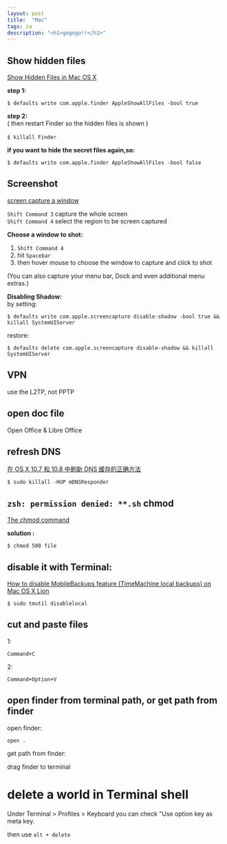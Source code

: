 ```yaml
---
layout: post
title:  "Mac"
tags: za
description: "<h1>gogogo!!</h1>"
---
```

## Show hidden files
[Show Hidden Files in Mac OS X]

__step 1:__  

	$ defaults write com.apple.finder AppleShowAllFiles -bool true

__step 2:__  
( then restart Finder so the hidden files is shown )

	$ killall Finder 　

__if you want to hide the secret files again,so:__  

	$ defaults write com.apple.finder AppleShowAllFiles -bool false


## Screenshot
[screen capture a window]

`Shift Command 3` capture the whole screen  
`Shift Command 4` select the region to be screen captured

__Choose a window to shot:__  
1. `Shift Command 4`  
2. hit `Spacebar`  
3. then hover mouse to choose the window to capture and click to shot  

(You can also capture your menu bar, Dock and even additional menu extras.)

__Disabling Shadow:__  
by setting:  

	$ defaults write com.apple.screencapture disable-shadow -bool true && killall SystemUIServer

restore:  

	$ defaults delete com.apple.screencapture disable-shadow && killall SystemUIServer

## VPN

use the L2TP, not PPTP

## open doc file
Open Office & Libre Office

## refresh DNS
[在 OS X 10.7 和 10.8 中刷新 DNS 缓存的正确方法]  

	$ sudo killall -HUP mDNSResponder

## `zsh: permission denied: **.sh`  chmod
[The chmod command](http://www.linuxtopia.org/online_books/introduction_to_linux/linux_The_chmod_command.html)

**solution :**

	$ chmod 500 file



## disable it with Terminal:
[How to disable MobileBackups feature (TimeMachine local backups) on Mac OS X Lion](http://wiki.summercode.com/how_to_disable_mobile_backups_on_lion)

	$ sudo tmutil disablelocal


## cut and paste files
1:

    Command+C

2:

    Command+Option+V

## open finder from terminal path, or get path from finder
open finder:

    open .

get path from finder:

drag finder to terminal


# delete a world in Terminal shell
Under Terminal > Profiles > Keyboard you can check "Use option key as meta key.

then use `alt + delete`


[Show Hidden Files in Mac OS X]: http://osxdaily.com/2009/02/25/show-hidden-files-in-os-x/
[screen capture a window]:http://usingmac.com/2008/7/3/screen-capture-a-window/
[sourse1]:http://www.joshstaiger.org/archives/2005/07/bash_profile_vs.html
[sourse2]:http://tldp.org/LDP/abs/html/sample-bashrc.html
[sourse3]:http://stackoverflow.com/questions/415403/whats-the-difference-between-bashrc-bash-profile-and-environment
[在 OS X 10.7 和 10.8 中刷新 DNS 缓存的正确方法]:http://www.guomii.com/posts/30221
[Installing Redis on Mac OS X]:http://jasdeep.ca/2012/05/installing-redis-on-mac-os-x/

